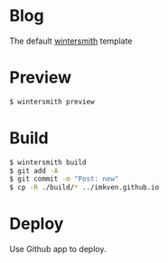 
# Blog

The default [wintersmith](https://github.com/jnordberg/wintersmith) template

# Preview

```bash
$ wintersmith preview
```

# Build

```bash
$ wintersmith build
$ git add -A
$ git commit -m "Post: new"
$ cp -R ./build/* ../imkven.github.io
```

# Deploy
Use Github app to deploy.
